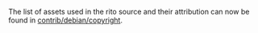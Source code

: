 The list of assets used in the rito source and their attribution can now be found in [contrib/debian/copyright](../contrib/debian/copyright).
